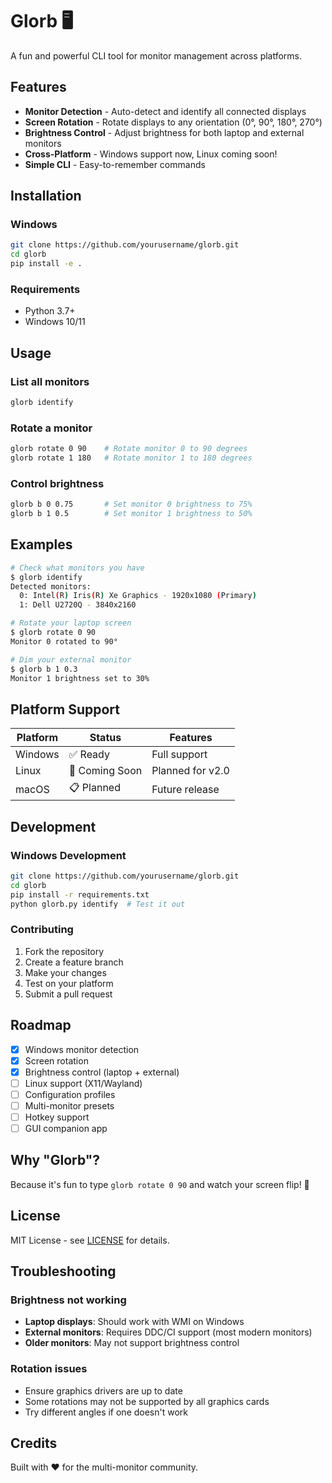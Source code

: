 # Glorb 🖥️

A fun and powerful CLI tool for monitor management across platforms.

## Features

- **Monitor Detection** - Auto-detect and identify all connected displays
- **Screen Rotation** - Rotate displays to any orientation (0°, 90°, 180°, 270°)
- **Brightness Control** - Adjust brightness for both laptop and external monitors
- **Cross-Platform** - Windows support now, Linux coming soon!
- **Simple CLI** - Easy-to-remember commands

## Installation

### Windows

```bash
git clone https://github.com/yourusername/glorb.git
cd glorb
pip install -e .
```

### Requirements
- Python 3.7+
- Windows 10/11

## Usage

### List all monitors
```bash
glorb identify
```

### Rotate a monitor
```bash
glorb rotate 0 90    # Rotate monitor 0 to 90 degrees
glorb rotate 1 180   # Rotate monitor 1 to 180 degrees
```

### Control brightness
```bash
glorb b 0 0.75       # Set monitor 0 brightness to 75%
glorb b 1 0.5        # Set monitor 1 brightness to 50%
```

## Examples

```bash
# Check what monitors you have
$ glorb identify
Detected monitors:
  0: Intel(R) Iris(R) Xe Graphics - 1920x1080 (Primary)
  1: Dell U2720Q - 3840x2160

# Rotate your laptop screen
$ glorb rotate 0 90
Monitor 0 rotated to 90°

# Dim your external monitor
$ glorb b 1 0.3
Monitor 1 brightness set to 30%
```

## Platform Support

| Platform | Status | Features |
|----------|--------|----------|
| Windows  | ✅ Ready | Full support |
| Linux    | 🚧 Coming Soon | Planned for v2.0 |
| macOS    | 📋 Planned | Future release |

## Development

### Windows Development
```bash
git clone https://github.com/yourusername/glorb.git
cd glorb
pip install -r requirements.txt
python glorb.py identify  # Test it out
```

### Contributing
1. Fork the repository
2. Create a feature branch
3. Make your changes
4. Test on your platform
5. Submit a pull request

## Roadmap

- [x] Windows monitor detection
- [x] Screen rotation
- [x] Brightness control (laptop + external)
- [ ] Linux support (X11/Wayland)
- [ ] Configuration profiles
- [ ] Multi-monitor presets
- [ ] Hotkey support
- [ ] GUI companion app

## Why "Glorb"?

Because it's fun to type `glorb rotate 0 90` and watch your screen flip! 🎯

## License

MIT License - see [LICENSE](LICENSE) for details.

## Troubleshooting

### Brightness not working
- **Laptop displays**: Should work with WMI on Windows
- **External monitors**: Requires DDC/CI support (most modern monitors)
- **Older monitors**: May not support brightness control

### Rotation issues
- Ensure graphics drivers are up to date
- Some rotations may not be supported by all graphics cards
- Try different angles if one doesn't work

## Credits

Built with ❤️ for the multi-monitor community.